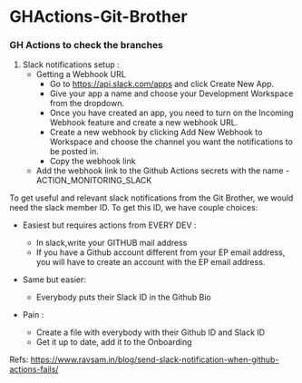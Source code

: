# GHActions-Git-Brother
### GH Actions to check the branches
1. Slack notifications setup :
    - Getting a Webhook URL
        - Go to https://api.slack.com/apps and click Create New App.
        - Give your app a name and choose your Development Workspace from the dropdown.
        - Once you have created an app, you need to turn on the Incoming Webhook feature and create a new webhook URL.
        - Create a new webhook by clicking Add New Webhook to Workspace and choose the channel you want the notifications to be posted in.
        - Copy the webhook link
    - Add the webhook link to the Github Actions secrets with the name - ACTION_MONITORING_SLACK




To get useful and relevant slack notifications from the Git Brother, we would need the slack member ID.
To get this ID, we have couple choices:
- Easiest but requires actions from EVERY DEV :
  - In slack,write your GITHUB mail address
  - If you have a Github account different from your EP email address, you will have to create an account with the EP email address.
- Same but easier:
  - Everybody puts their Slack ID in the Github Bio

- Pain : 
  - Create a file with everybody with their Github ID and Slack ID
  - Get it up to date, add it to the Onboarding




Refs:
https://www.ravsam.in/blog/send-slack-notification-when-github-actions-fails/
